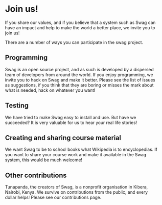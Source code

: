 # Join us!

If you share our values, and if you believe that a system such as Swag can have an impact and help to make the world a better place, we invite you to join us!

There are a number of ways you can participate in the swag project.

## Programming
Swag is an open source project, and as such is developed by a dispersed team of developers from around the world. If you enjoy programming, we invite you to hack on Swag and make it better. Please see the list of issues as suggestions, if you think that they are boring or misses the mark about what is needed, hack on whatever you want!

## Testing
We have tried to make Swag easy to install and use. But have we succeeded? It is very valuable for us to hear your real life stories!

## Creating and sharing course material
We want Swag to be to school books what Wikipedia is to encyclopedias. If you want to share your course work
and make it available in the Swag system, this would be much welcome!

## Other contributions
Tunapanda, the creators of Swag, is a nonprofit organisation in Kibera, Nairobi, Kenya. We survive on contributions from the public, and every dollar helps! Please see our contributions page.